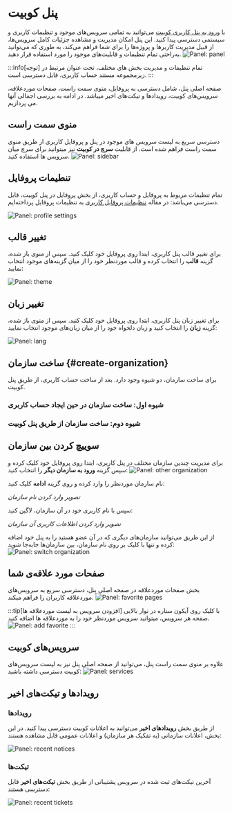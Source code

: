 # پنل کوبیت

با [ورود به پنل کاربری کوبیت](https://auth.kubit.ir/fa/login) می‌توانید به تمامی سرویس‌های موجود و تنظیمات کاربری و سیستمی دسترسی پیدا کنید. این پنل امکان مدیریت و مشاهده جزئیات کامل سرویس‌ها، از قبیل مدیریت کاربرها و پروژه‌ها را برای شما فراهم می‌کند، به طوری که می‌توانید به‌راحتی تمام تنظیمات و قابلیت‌های موجود را مورد استفاده قرار دهید.
![Panel: panel](panel.png)

:::info[توجه]
تمام تنظیمات و مدیریت بخش های مختلف، تحت عنوان مرتبط در زیرمجموعه مستند حساب کاربری، قابل دسترسی است.
:::

صفحه اصلی پنل، شامل دسترسی به پروفایل، منوی سمت راست، صفحات موردعلاقه، سرویس‌های کوبیت، رویدادها و تیکت‌های اخیر میباشد.
در ادامه به بررسی اجمالی آنها می پردازیم.

## منوی سمت راست

دسترسی سریع به لیست سرویس های موجود در پنل و پروفایل کاربری از طریق منوی سمت راست فراهم شده است. از قابلیت **سرچ در کوبیت** نیز میتوانید برای سرچ میان سرویس ها استفاده کنید.
![Panel: sidebar](sidebar.png)

## تنطیمات پروفایل

تمام تنظیمات مربوط به پروفایل و حساب کاربری، از بخش پروفایل در پنل کوبیت، قابل دسترسی می‌باشد: در مقاله [تنظیمات پروفایل کاربری](../profile-settings) به تنظیمات پروفایل پرداخته‌ایم.

![Panel: profile settings](profile-settings.png)

## تغییر قالب

برای تغییر قالب پنل کاربری، ابتدا روی پروفایل خود کلیک کنید. سپس از منوی باز شده، گزینه **قالب** را انتخاب کرده و قالب موردنظر خود را از میان گزینه‌های موجود انتخاب نمایید:

![Panel: theme](theme.png)

## تغییر زبان

برای تغییر زبان پنل کاربری، ابتدا روی پروفایل خود کلیک کنید. سپس از منوی باز شده، گزینه **زبان** را انتخاب کنید و زبان دلخواه خود را از میان زبان‌های موجود انتخاب نمایید:

![Panel: lang](lang.png)

## ساخت سازمان {#create-organization}

برای ساخت سازمان، دو شیوه وجود دارد. بعد از ساخت حساب کاربری، از طریق پنل کوبیت.

### شیوه اول: ساخت سازمان در حین ایجاد حساب کاربری

### شیوه دوم: ساخت سازمان از طریق پنل کوبیت

## سوییچ کردن بین سازمان

برای مدیریت چندین سازمان مختلف در پنل کاربری، ابتدا روی پروفایل خود کلیک کرده و سپس گزینه **ورود به سازمان دیگر** را انتخاب کنید:
![Panel: other organization](other-organization.png)

نام سازمان موردنظر را وارد کرده و روی گزینه **ادامه** کلیک کنید:

_تصویر وارد کردن نام سازمان_

سپس با نام کاربری خود در آن سازمان، لاگین کنید:

_تصویر وارد کردن اطلاعات کاربری آن سازمان_

از این طریق می‌توانید سازمان‌های دیگری که در آن عضو هستید را به پنل خود اضافه کرده و تنها با کلیک بر روی نام سازمان، بین سازمان‌ها جابه‌جا شوید:
![Panel: switch organization](switch-organization.png)

## صفحات مورد علاقه‌ی شما

بخش صفحات موردعلاقه در صفحه اصلی پنل، دسترسی سریع به سرویس‌های موردعلاقه کاربران را فراهم میکند.
![Panel: favorite pages](favorite-pages.png)

:::tip[افزودن سرویس به لیست موردعلاقه ها]
با کلیک روی آیکون ستاره در نوار بالایی صفحه هر سرویس، میتوانید سرویس موردنظر خود را به موردعلاقه ها اضافه کنید.
![Panel: add favorite](add-favorite.png)
:::

## سرویس‌های کوبیت

علاوه بر منوی سمت راست پنل، می‌توانید از صفحه اصلی پنل نیز به لیست سرویس‌های کوبیت دسترسی داشته باشید:
![Panel: services](services.png)

## رویدادها و تیکت‌های اخیر

### رویدادها

از طریق بخش **رویدادهای اخیر** می‌توانید به اعلانات کوبیت دسترسی پیدا کنید. در این بخش، اعلانات سازمانی (به تفکیک هر سازمان) و اعلانات عمومی قابل مشاهده هستند:

![Panel: recent notices](recent-notices.png)

### تیکت‌ها

آخرین تیکت‌های ثبت شده در سرویس پشتیبانی از طریق بخش **تیکت‌های اخیر** قابل دسترسی هستند:

![Panel: recent tickets](recent-tickets.png)
